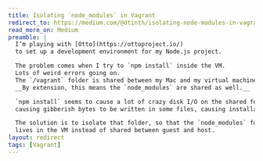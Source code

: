 ```yaml
---
title: Isolating `node_modules` in Vagrant
redirect_to: https://medium.com/@dtinth/isolating-node-modules-in-vagrant-9e646067b36
read_more_on: Medium
preamble: |
  I’m playing with [Otto](https://ottoproject.io/)
  to set up a development environment for my Node.js project.

  The problem comes when I try to `npm install` inside the VM.
  Lots of weird errors going on.
  The `/vagrant` folder is shared between my Mac and my virtual machine.
  __By extension, this means the `node_modules` are shared as well.__

  `npm install` seems to cause a lot of crazy disk I/O on the shared folder,
  causing gibberish bytes to be written in some files, causing installation failure.

  The solution is to isolate that folder, so that the `node_modules` folder
  lives in the VM instead of shared between guest and host.
layout: redirect
tags: [Vagrant]
---
```

